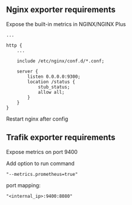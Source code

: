 ## Nginx exporter requirements

Expose the built-in metrics in NGINX/NGINX Plus

```
...

http {
    ...

    include /etc/nginx/conf.d/*.conf;

    server {
        listen 0.0.0.0:9300;
        location /status {
            stub_status;
            allow all;
        }
    }
}

```

Restart nginx after config

## Trafik exporter requirements

Expose metrics on port 9400

Add option to run command
```
"--metrics.prometheus=true"
```

port mapping:
```
"<internal_ip>:9400:8080"
```